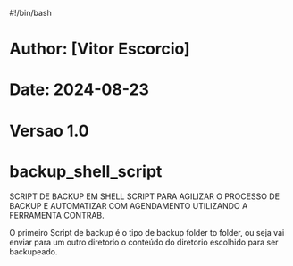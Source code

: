 #!/bin/bash
# Author: [Vitor Escorcio]
# Date: 2024-08-23
# Versao 1.0
# backup_shell_script

SCRIPT DE BACKUP EM SHELL SCRIPT PARA AGILIZAR O PROCESSO  DE BACKUP E AUTOMATIZAR COM AGENDAMENTO UTILIZANDO A FERRAMENTA CONTRAB. 

O primeiro Script de backup é o tipo de backup folder to folder, ou seja vai enviar para um outro 
diretorio o conteúdo do diretorio escolhido para ser backupeado.
